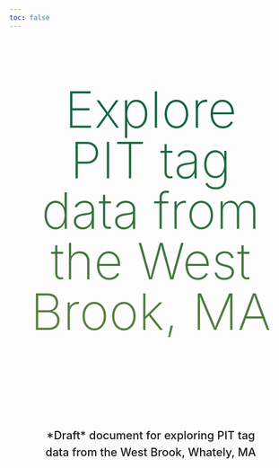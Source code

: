 ```yaml
---
toc: false
---
```


<style>

.hero {
  display: flex;
  flex-direction: column;
  align-items: center;
  font-family: var(--sans-serif);
  margin: 4rem 0 8rem;
  text-wrap: balance;
  text-align: center;
}

.hero h1 {
  margin: 2rem 0;
  max-width: none;
  font-size: 12vw;
  font-weight: 200;
  line-height: 1;
  background: linear-gradient(10deg, #64823f , #005f40);/*var(--theme-foreground-focus) currentColor); */
  -webkit-background-clip: text;
  -webkit-text-fill-color: transparent;
  background-clip: text;
}

.hero h2 {
  margin: 0;
  max-width: 34em;
  font-size: 20px;
  font-style: initial;
  font-weight: 500;
  line-height: 1.5;
  color: var(--theme-foreground-muted); 
}

@media (min-width: 640px) {
  .hero h1 {
    font-size: 90px;
  }
}

</style>

<div class="hero">
  <h1>Explore PIT tag data from the West Brook, MA</h1>
</div>

<div class="hero">
  <h2>*Draft* document for exploring PIT tag data from the West Brook, Whately, MA</h2>
</div>


